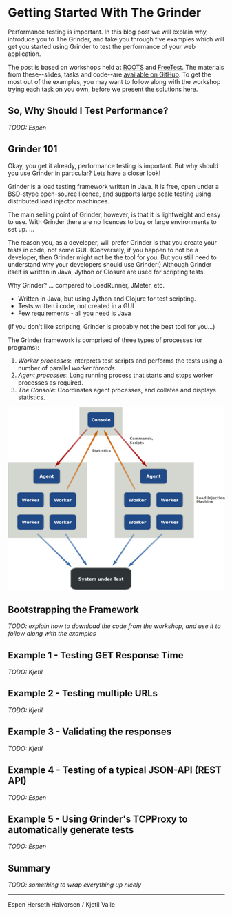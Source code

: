 # Getting Started With The Grinder

Performance testing is important. 
In this blog post we will explain why, introduce you to The Grinder, and take you through five examples which will get you started using Grinder to test the performance of your web application.

The post is based on workshops held at [ROOTS](http://www.rootsconf.no/talks/42) and [FreeTest](http://free-test.org/node/81#2012051009-EspenHalvorsen).
The materials from these--slides, tasks and code--are [available on GitHub](https://github.com/kvalle/grinder-workshop).
To get the most out of the examples, you may want to follow along with the workshop trying each task on you own, before we present the solutions here.

## So, Why Should I Test Performance?

*TODO: Espen*

## Grinder 101

Okay, you get it already, performance testing is important.
But why should you use Grinder in particular?
Lets have a closer look!

Grinder is a load testing framework written in Java.
It is free, open under a BSD-stype open-source licence, and supports large scale testing using distributed load injector machinces.

The main selling point of Grinder, however, is that it is lightweight and easy to use.
With Grinder there are no licences to buy or large environments to set up.
...

The reason you, as a developer, will prefer Grinder is that you create your tests in code, not some GUI.
(Conversely, if you happen to not be a developer, then Grinder might not be the tool for you. But you still need to understand why your developers should use Grinder!)
Although Grinder itself is written in Java, Jython or Closure are used for scripting tests.

Why Grinder? ... compared to LoadRunner, JMeter, etc.

- Written in Java, but using Jython and Clojure for test scripting.
- Tests written i code, not created in a GUI
- Few requirements - all you need is Java

(if you don't like scripting, Grinder is probably not the best tool for you...)

The Grinder framework is comprised of three types of processes (or programs):

1. *Worker processes*: Interprets test scripts and performs the tests using a number of parallel *worker threads*.
1. *Agent processes*: Long running process that starts and stops worker processes as required.
1. *The Console*: Coordinates agent processes, and collates and displays statistics.

![Overview of the Grinder framework](./images/grinder-overview.png)

## Bootstrapping the Framework

*TODO: explain how to download the code from the workshop, and use it to follow along with the examples*

## Example 1 - Testing GET Response Time

*TODO: Kjetil*

## Example 2 - Testing multiple URLs

*TODO: Kjetil*

## Example 3 - Validating the responses

*TODO: Kjetil*

## Example 4 - Testing of a typical JSON-API (REST API)

*TODO: Espen*

## Example 5 - Using Grinder's TCPProxy to automatically generate tests

*TODO: Espen*

## Summary

*TODO: something to wrap everything up nicely*

---

Espen Herseth Halvorsen / Kjetil Valle
